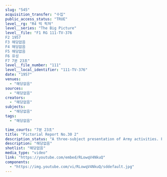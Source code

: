 ```yaml
---
slug: "545"
acquisition_transfer: "수집"
public_access_status: "TRUE"
level__rg: "R4 빅 픽쳐"
level__series: "The Big Picture"
level__file: "F1 RG 111-TV-376
F2 1957
F3 해당없음
F4 해당없음
F5 해당없음
F6 유성
F7 7분 23초"
level__file_number: "111"
level__local_identifier: "111-TV-376"
date: "1957"
venues: 
  - "해당없음"
sources: 
  - "해당없음"
creators: 
  - "해당없음"
subjects: 
  - "해당없음"
tags: 
  - "해당없음"

time_courts: "7분 23초"
title: "Pictorial Report No.30 2"
description_status: "A three-subject presentation of Army activities. First is the Soldiers` Code of Conduct; second is 'Operation Red Corpuscle', the blood donor program in Germany; and third, how milk reaches Army troops in Japan."
description: "해당없음"
shotlist: "해당없음"
media_type: "video"
link: "https://youtube.com/embed/RLowqV4NkuQ"
components: 
  - "https://img.youtube.com/vi/RLowqV4NkuQ/sddefault.jpg"
---
```

